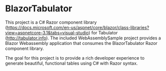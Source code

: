 # BlazorTabulator

This project is a C# Razor component library (https://docs.microsoft.com/en-us/aspnet/core/blazor/class-libraries?view=aspnetcore-3.1&tabs=visual-studio) for Tabulator (http://tabulator.info). The included WebAssemblySample project provides a Blazor Webassembly application that consumes the BlazorTabulator Razor component library.

The goal for this project is to provide a rich developer experience to generate beautiful, functional tables using C# with Razor syntax.
